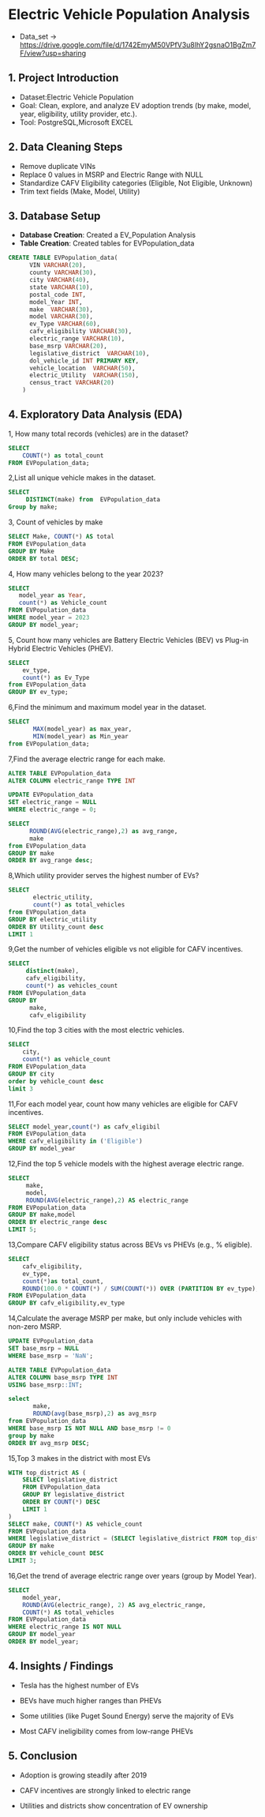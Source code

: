 # Electric Vehicle Population Analysis

* Data_set -> https://drive.google.com/file/d/1742EmyM50VPfV3u8lhY2gsnaO1BgZm7F/view?usp=sharing
## 1. Project Introduction

- Dataset:Electric Vehicle Population
- Goal: Clean, explore, and analyze EV adoption trends (by make, model, year, eligibility, utility provider, etc.).
- Tool: PostgreSQL,Microsoft EXCEL

## 2. Data Cleaning Steps

- Remove duplicate VINs
- Replace 0 values in MSRP and Electric Range with NULL
- Standardize CAFV Eligibility categories (Eligible, Not Eligible, Unknown)
- Trim text fields (Make, Model, Utility)

## 3.  Database Setup

- **Database Creation**: Created a EV_Population Analysis
- **Table Creation**: Created tables for EVPopulation_data
```SQL
CREATE TABLE EVPopulation_data(
      VIN VARCHAR(20),
	  county VARCHAR(30),
	  city VARCHAR(40),
	  state	VARCHAR(10),
	  postal_code INT,
	  model_Year INT,
	  make	VARCHAR(30),
	  model VARCHAR(30),
	  ev_Type VARCHAR(60),
	  cafv_eligibility VARCHAR(30),
	  electric_range VARCHAR(10),
	  base_msrp VARCHAR(20),
	  legislative_district	VARCHAR(10),
	  dol_vehicle_id INT PRIMARY KEY,
	  vehicle_location	VARCHAR(50),
	  electric_Utility	VARCHAR(150),
	  census_tract VARCHAR(20)
    )
```
## 4. Exploratory Data Analysis (EDA)
1, How many total records (vehicles) are in the dataset?
```sql
SELECT 
    COUNT(*) as total_count 
FROM EVPopulation_data;
```
2,List all unique vehicle makes in the dataset.
```sql
SELECT 
     DISTINCT(make) from  EVPopulation_data
Group by make;
```
3, Count of vehicles by make
```sql
SELECT Make, COUNT(*) AS total
FROM EVPopulation_data
GROUP BY Make
ORDER BY total DESC;
```
4, How many vehicles belong to the year 2023?
```sql
SELECT 
   model_year as Year,
   count(*) as Vehicle_count
FROM EVPopulation_data
WHERE model_year = 2023
GROUP BY model_year;
```
5, Count how many vehicles are Battery Electric Vehicles (BEV) vs Plug-in Hybrid Electric Vehicles (PHEV).
```sql
SELECT 
    ev_type,
	count(*) as Ev_Type 
from EVPopulation_data
GROUP BY ev_type;
```
 6,Find the minimum and maximum model year in the dataset.
```sql
SELECT 
       MAX(model_year) as max_year,
       MIN(model_year) as Min_year 
from EVPopulation_data;
```
7,Find the average electric range for each make.

```sql
ALTER TABLE EVPopulation_data
ALTER COLUMN electric_range TYPE INT

UPDATE EVPopulation_data
SET electric_range = NULL
WHERE electric_range = 0;

SELECT 
      ROUND(AVG(electric_range),2) as avg_range,
	  make
from EVPopulation_data
GROUP BY make
ORDER BY avg_range desc;
```
8,Which utility provider serves the highest number of EVs?
```sql
SELECT 
       electric_utility,
	   count(*) as total_vehicles
from EVPopulation_data
GROUP BY electric_utility
ORDER BY Utility_count desc
LIMIT 1
```
9,Get the number of vehicles eligible vs not eligible for CAFV incentives.
```sql
SELECT
     distinct(make),
	 cafv_eligibility,
	 count(*) as vehicles_count
FROM EVPopulation_data
GROUP BY 
      make, 
	  cafv_eligibility
```
10,Find the top 3 cities with the most electric vehicles.
```sql
SELECT 
    city,
	count(*) as vehicle_count
FROM EVPopulation_data
GROUP BY city
order by vehicle_count desc
limit 3
```
11,For each model year, count how many vehicles are eligible for CAFV incentives.
```sql
SELECT model_year,count(*) as cafv_eligibil
FROM EVPopulation_data
WHERE cafv_eligibility in ('Eligible')
GROUP BY model_year
```
12,Find the top 5 vehicle models with the highest average electric range.
```sql
SELECT 
     make,
     model, 
	 ROUND(AVG(electric_range),2) AS electric_range
FROM EVPopulation_data
GROUP BY make,model
ORDER BY electric_range desc
LIMIT 5;
```
13,Compare CAFV eligibility status across BEVs vs PHEVs (e.g., % eligible).
```sql
SELECT 
    cafv_eligibility, 
	ev_type,
	count(*)as total_count,
	ROUND(100.0 * COUNT(*) / SUM(COUNT(*)) OVER (PARTITION BY ev_type), 2) AS percentage
FROM EVPopulation_data
GROUP BY cafv_eligibility,ev_type
```
14,Calculate the average MSRP per make, but only include vehicles with non-zero MSRP.
```sql
UPDATE EVPopulation_data
SET base_msrp = NULL
WHERE base_msrp = 'NaN';

ALTER TABLE EVPopulation_data
ALTER COLUMN base_msrp TYPE INT
USING base_msrp::INT;

select  
       make,
       ROUND(avg(base_msrp),2) as avg_msrp
from EVPopulation_data
WHERE base_msrp IS NOT NULL AND base_msrp != 0
group by make
ORDER BY avg_msrp DESC;
```
15,Top 3 makes in the district with most EVs
```sql
WITH top_district AS (
    SELECT legislative_district
    FROM EVPopulation_data
    GROUP BY legislative_district
    ORDER BY COUNT(*) DESC
    LIMIT 1
)
SELECT make, COUNT(*) AS vehicle_count
FROM EVPopulation_data
WHERE legislative_district = (SELECT legislative_district FROM top_district)
GROUP BY make
ORDER BY vehicle_count DESC
LIMIT 3;
```
16,Get the trend of average electric range over years (group by Model Year).
```sql
SELECT 
    model_year,
    ROUND(AVG(electric_range), 2) AS avg_electric_range,
    COUNT(*) AS total_vehicles
FROM EVPopulation_data
WHERE electric_range IS NOT NULL
GROUP BY model_year
ORDER BY model_year;
```
## 4. Insights / Findings

- Tesla has the highest number of EVs

- BEVs have much higher ranges than PHEVs

- Some utilities (like Puget Sound Energy) serve the majority of EVs

- Most CAFV ineligibility comes from low-range PHEVs

## 5. Conclusion

- Adoption is growing steadily after 2019

- CAFV incentives are strongly linked to electric range

- Utilities and districts show concentration of EV ownership

